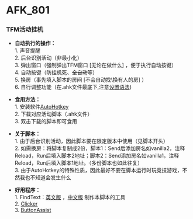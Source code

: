 # AFK_801       
### TFM活动挂机       
       
* **自动执行的操作：**             
       1. 声音提醒       
       2. 后台识别活动（非最小化）       
       3. 弹出窗口（强制弹出TFM窗口 [无论在做什么] ，便于执行自动按键）       
       4. 自动按键（防挂机死、~~全自动~~等）       
       5. 换房（事先填入脚本的房间 [不会自动找\换有人的房] ）       
       6. 自行调整功能（在.ahk文件最底下,注意[设置语法](https://wyagd001.github.io/v2/docs/index.htm))       
       
* **食用方法：**       
       1. 安装软件[AutoHotkey](https://autohotkey.com/)     
       2. 下载对应活动脚本（.ahk文件）       
       3. 双击下载的脚本即可食用       
       
* **关于脚本：**       
       1. 由于后台识别活动，因此脚本要在限定版本中使用（见脚本开头）       
       2. 如需换房：将脚本复制成2份，脚本1：Send后添加房名如vanilla2，注释Reload，Run后填入脚本2地址；脚本2：Send添加房名如vanilla1，注释Reload，Run后填入脚本1地址。（多份脚本也如此往复）       
       3. 由于AutoHotkey的特殊性质，因此最好不要在脚本运行时玩竞技游戏，不然我也不知道会发生什么       
       
* **好用程序：**       
       1. FindText：[英文版](https://www.autohotkey.com/boards/viewtopic.php?f=83&t=116471) ，[中文版](https://www.autoahk.com/archives/44766) 制作本脚本的工具      
       2. [Clicker](https://gitee.com/fasterthanlight/automatic_clicker_2/releases)       
       3. [ButtonAssist](https://github.com/zclucas/ButtonAssist/releases/)       
